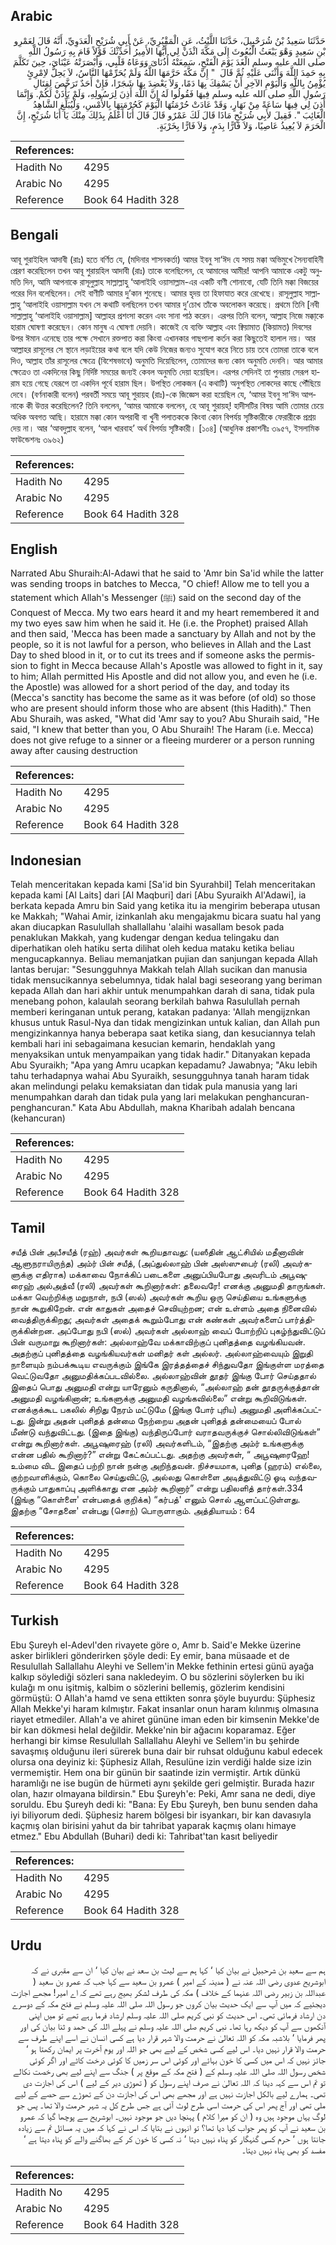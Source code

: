 ## Arabic


<div dir="rtl" lang="ar" style={{fontSize:'larger',backgroundColor:'#f8f9fa',padding:20}}>
حَدَّثَنَا سَعِيدُ بْنُ شُرَحْبِيلَ، حَدَّثَنَا اللَّيْثُ، عَنِ الْمَقْبُرِيِّ، عَنْ أَبِي شُرَيْحٍ الْعَدَوِيِّ، أَنَّهُ قَالَ لِعَمْرِو بْنِ سَعِيدٍ وَهْوَ يَبْعَثُ الْبُعُوثَ إِلَى مَكَّةَ ائْذَنْ لِي أَيُّهَا الأَمِيرُ أُحَدِّثْكَ قَوْلاً قَامَ بِهِ رَسُولُ اللَّهِ صلى الله عليه وسلم الْغَدَ يَوْمَ الْفَتْحِ، سَمِعَتْهُ أُذُنَاىَ وَوَعَاهُ قَلْبِي، وَأَبْصَرَتْهُ عَيْنَاىَ، حِينَ تَكَلَّمَ بِهِ حَمِدَ اللَّهَ وَأَثْنَى عَلَيْهِ ثُمَّ قَالَ ‏ "‏ إِنَّ مَكَّةَ حَرَّمَهَا اللَّهُ وَلَمْ يُحَرِّمْهَا النَّاسُ، لاَ يَحِلُّ لاِمْرِئٍ يُؤْمِنُ بِاللَّهِ وَالْيَوْمِ الآخِرِ أَنْ يَسْفِكَ بِهَا دَمًا، وَلاَ يَعْضِدَ بِهَا شَجَرًا، فَإِنْ أَحَدٌ تَرَخَّصَ لِقِتَالِ رَسُولِ اللَّهِ صلى الله عليه وسلم فِيهَا فَقُولُوا لَهُ إِنَّ اللَّهَ أَذِنَ لِرَسُولِهِ، وَلَمْ يَأْذَنْ لَكُمْ‏.‏ وَإِنَّمَا أَذِنَ لِي فِيهَا سَاعَةً مِنْ نَهَارٍ، وَقَدْ عَادَتْ حُرْمَتُهَا الْيَوْمَ كَحُرْمَتِهَا بِالأَمْسِ، وَلْيُبَلِّغِ الشَّاهِدُ الْغَائِبَ ‏"‏‏.‏ فَقِيلَ لأَبِي شُرَيْحٍ مَاذَا قَالَ لَكَ عَمْرٌو قَالَ قَالَ أَنَا أَعْلَمُ بِذَلِكَ مِنْكَ يَا أَبَا شُرَيْحٍ، إِنَّ الْحَرَمَ لاَ يُعِيذُ عَاصِيًا، وَلاَ فَارًّا بِدَمٍ، وَلاَ فَارًّا بِخَرْبَةٍ‏.‏
</div>
<div style={{backgroundColor:'#f8f9fa',padding:20, marginBottom: 10}}><table> <thead> <tr> <th>References:</th> <th></th> </tr> </thead> <tbody><tr><td>Hadith No</td><td>4295</td></tr><tr><td>Arabic No</td><td>4295</td></tr><tr><td>Reference</td><td>Book 64 Hadith 328</td></tr></tbody></table></div>

## Bengali


<div dir="ltr" lang="bn" style={{fontSize:'larger',backgroundColor:'#f8f9fa',padding:20}}>
আবূ শুরাইহিল আদাবী (রাঃ) হতে বর্ণিত যে, (মদিনার শাসনকর্তা) আমর ইবনু সা‘ঈদ যে সময় মক্কা অভিমুখে সৈন্যবাহিনী প্রেরণ করেছিলেন তখন আবূ শুরায়হিল আদাবী (রাঃ) তাকে বলেছিলেন, হে আমাদের আমীর! আপনি আমাকে একটু অনুমতি দিন, আমি আপনাকে রাসূলুল্লাহ সাল্লাল্লাহু ‘আলাইহি ওয়াসাল্লাম-এর একটি বাণী শোনাবো, যেটি তিনি মক্কা বিজয়ের পরের দিন বলেছিলেন। সেই বাণীটি আমার দু’কান শুনেছে। আমার হৃদয় তা হিফাযাত করে রেখেছে। রাসূলুল্লাহ সাল্লাল্লাহু ‘আলাইহি ওয়াসাল্লাম যখন সে কথাটি বলছিলেন তখন আমার দু’চোখ তাঁকে অবলোকন করেছে। প্রথমে তিনি [নবী সাল্লাল্লাহু ‘আলাইহি ওয়াসাল্লাম] আল্লাহর প্রশংসা করেন এবং সানা পাঠ করেন। এরপর তিনি বলেন, আল্লাহ নিজে মক্কা্কে হারাম ঘোষণা করেছেন। কোন মানুষ এ ঘোষণা দেয়নি। কাজেই যে ব্যক্তি আল্লাহ এবং ক্বিয়ামাত (কিয়ামত) দিবসের উপর ঈমান এনেছে তার পক্ষে সেখানে রক্তপাত করা কিংবা এখানকার গাছপালা কর্তন করা কিছুতেই হালাল নয়। আর আল্লাহর রাসূলের সে স্থানে লড়াইয়ের কথা বলে যদি কেউ নিজের জন্যও সুযোগ করে নিতে চায় তবে তোমরা তাকে বলে দিও, আল্লাহ তাঁর রাসূলের ক্ষেত্রে (বিশেষভাবে) অনুমতি দিয়েছিলেন, তোমাদের জন্য কোন অনুমতি দেননি। আর আমার ক্ষেত্রেও তা একদিনের কিছু নির্দিষ্ট সময়ের জন্যই কেবল অনুমতি দেয়া হয়েছিল। এরপর সেদিনই তা পুনরায় সেরূপ হারাম হয়ে গেছে যেরূপে তা একদিন পূর্বে হারাম ছিল। উপস্থিত লোকজন (এ কথাটি) অনুপস্থিত লোকদের কাছে পৌঁছিয়ে দেবে। (বর্ণনাকারী বলেন) পরবর্তী সময়ে আবূ শুরায়হ (রাঃ)-কে জিজ্ঞেস করা হয়েছিল যে, ‘আমর ইবনু সা‘ঈদ আপনাকে কী উত্তর করেছিলেন? তিনি বললেন, ‘আমর আমাকে বললেন, হে আবূ শুরায়হ্! হাদীসটির বিষয় আমি তোমার চেয়ে অধিক অবগত আছি। হারামে মক্কা কোন অপরাধী বা খুনী পলাতককে কিংবা কোন বিপর্যয় সৃষ্টিকারীকে ফেরারীকে প্রশ্রয় দেয় না। আর ‘আবদুল্লাহ বলেন, ‘আল খারবাহ’ অর্থ বিপর্যয় সৃষ্টিকারী। [১০৪] (আধুনিক প্রকাশনীঃ ৩৯৫৭, ইসলামিক ফাউন্ডেশনঃ ৩৯৬২)
</div>
<div style={{backgroundColor:'#f8f9fa',padding:20, marginBottom: 10}}><table> <thead> <tr> <th>References:</th> <th></th> </tr> </thead> <tbody><tr><td>Hadith No</td><td>4295</td></tr><tr><td>Arabic No</td><td>4295</td></tr><tr><td>Reference</td><td>Book 64 Hadith 328</td></tr></tbody></table></div>

## English


<div dir="ltr" lang="en" style={{fontSize:'larger',backgroundColor:'#f8f9fa',padding:20}}>
Narrated Abu Shuraih:Al-Adawi that he said to 'Amr bin Sa'id while the latter was sending troops in batches to Mecca, "O chief! Allow me to tell you a statement which Allah's Messenger (ﷺ) said on the second day of the Conquest of Mecca. My two ears heard it and my heart remembered it and my two eyes saw him when he said it. He (i.e. the Prophet) praised Allah and then said, 'Mecca has been made a sanctuary by Allah and not by the people, so it is not lawful for a person, who believes in Allah and the Last Day to shed blood in it, or to cut its trees and if someone asks the permission to fight in Mecca because Allah's Apostle was allowed to fight in it, say to him; Allah permitted His Apostle and did not allow you, and even he (i.e. the Apostle) was allowed for a short period of the day, and today its (Mecca's sanctity has become the same as it was before (of old) so those who are present should inform those who are absent (this Hadith)." Then Abu Shuraih, was asked, "What did 'Amr say to you? Abu Shuraih said, "He said, "I knew that better than you, O Abu Shuraih! The Haram (i.e. Mecca) does not give refuge to a sinner or a fleeing murderer or a person running away after causing destruction
</div>
<div style={{backgroundColor:'#f8f9fa',padding:20, marginBottom: 10}}><table> <thead> <tr> <th>References:</th> <th></th> </tr> </thead> <tbody><tr><td>Hadith No</td><td>4295</td></tr><tr><td>Arabic No</td><td>4295</td></tr><tr><td>Reference</td><td>Book 64 Hadith 328</td></tr></tbody></table></div>

## Indonesian


<div dir="ltr" lang="id" style={{fontSize:'larger',backgroundColor:'#f8f9fa',padding:20}}>
Telah menceritakan kepada kami [Sa'id bin Syurahbil] Telah menceritakan kepada kami [Al Laits] dari [Al Maqburi] dari [Abu Syuraikh Al'Adawi], ia berkata kepada Amru bin Said yang ketika itu ia mengirim beberapa utusan ke Makkah; "Wahai Amir, izinkanlah aku mengajakmu bicara suatu hal yang akan diucapkan Rasulullah shallallahu 'alaihi wasallam besok pada penaklukan Makkah, yang kudengar dengan kedua telingaku dan diperhatikan oleh hatiku serta dilihat oleh kedua mataku ketika beliau mengucapkannya. Beliau memanjatkan pujian dan sanjungan kepada Allah lantas berujar: "Sesungguhnya Makkah telah Allah sucikan dan manusia tidak mensucikannya sebelumnya, tidak halal bagi seseorang yang beriman kepada Allah dan hari akhir untuk menumpahkan darah di sana, tidak pula menebang pohon, kalaulah seorang berkilah bahwa Rasulullah pernah memberi keringanan untuk perang, katakan padanya: 'Allah mengijznkan khusus untuk Rasul-Nya dan tidak mengizinkan untuk kalian, dan Allah pun mengizinkannya hanya beberapa saat ketika siang, dan kesuciannya telah kembali hari ini sebagaimana kesucian kemarin, hendaklah yang menyaksikan untuk menyampaikan yang tidak hadir." Ditanyakan kepada Abu Syuraikh; "Apa yang Amru ucapkan kepadamu? Jawabnya; "Aku lebih tahu terhadapnya wahai Abu Syuraikh, sesungguhnya tanah haram tidak akan melindungi pelaku kemaksiatan dan tidak pula manusia yang lari menumpahkan darah dan tidak pula yang lari melakukan penghancuran-penghancuran." Kata Abu Abdullah, makna Kharibah adalah bencana (kehancuran)
</div>
<div style={{backgroundColor:'#f8f9fa',padding:20, marginBottom: 10}}><table> <thead> <tr> <th>References:</th> <th></th> </tr> </thead> <tbody><tr><td>Hadith No</td><td>4295</td></tr><tr><td>Arabic No</td><td>4295</td></tr><tr><td>Reference</td><td>Book 64 Hadith 328</td></tr></tbody></table></div>

## Tamil


<div dir="ltr" lang="ta" style={{fontSize:'larger',backgroundColor:'#f8f9fa',padding:20}}>
சயீத் பின் அபீசயீத் (ரஹ்) அவர்கள் கூறியதாவது: (யஸீதின் ஆட்சியில் மதீனாவின் ஆளுநராயிருந்த) அம்ர் பின் சயீத், (அப்துல்லாஹ் பின் அஸ்ஸுபைர் (ரலி) அவர்களுக்கு எதிராக) மக்காவை நோக்கிப் படைகளை அனுப்பியபோது அவரிடம் அபூஷுரைஹ் அல்அத்வீ (ரலி) அவர்கள் கூறினார்கள்: தலைவரே! எனக்கு அனுமதி தாருங்கள். மக்கா வெற்றிக்கு மறுநாள், நபி (ஸல்) அவர்கள் கூறிய ஒரு செய்தியை உங்களுக்கு நான் கூறுகிறேன். என் காதுகள் அதைச் செவியுற்றன; என் உள்ளம் அதை நினைவில் வைத்திருக்கிறது; அவர்கள் அதைக் கூறும்போது என் கண்கள் அவர்களைப் பார்த்திருக்கின்றன. அப்போது நபி (ஸல்) அவர்கள் அல்லாஹ் வைப் போற்றிப் புகழ்ந்துவிட்டுப் பின் வருமாறு கூறினார்கள்: அல்லாஹ்வே மக்காவிற்குப் புனிதத்தை வழங்கியவன். அதற்குப் புனிதத்தை வழங்கியவர்கள் மனிதர் கள் அல்லர். அல்லாஹ்வையும் இறுதி நாளையும் நம்பக்கூடிய எவருக்கும் இங்கே இரத்தத்தைச் சிந்துவதோ இங்குள்ள மரத்தை வெட்டுவதோ அனுமதிக்கப்படவில்லை. அல்லாஹ்வின் தூதர் இங்கு போர் செய்ததால் இதைப் பொது அனுமதி என்று யாரேனும் கருதினால், “அல்லாஹ் தன் தூதருக்குத்தான் அனுமதி வழங்கினான்; உங்களுக்கு அனுமதி வழங்கவில்லை” என்று கூறிவிடுங்கள். எனக்குக்கூட பகலில் சிறிது நேரம் மட்டுமே (இங்கு போர் புரிய) அனுமதி அளிக்கப்பட்டது. இன்று அதன் புனிதத் தன்மை நேற்றைய அதன் புனிதத் தன்மையைப் போல் மீண்டு வந்துவிட்டது. (இதை இங்கு) வந்திருப்போர் வராதவருக்குச் சொல்லிவிடுங்கள்” என்று கூறினார்கள். அபூஷுரைஹ் (ரலி) அவர்களிடம், “இதற்கு அம்ர் உங்களுக்கு என்ன பதில் கூறினார்?” என்று கேட்கப்பட்டது. அதற்கு அவர்கள், “ அபூஷுரைஹே! உம்மை விட இதைப் பற்றி நான் நன்கு அறிந்தவன். நிச்சயமாக, புனித (ஹரம்) எல்லை, குற்றவாளிக்கும், கொலை செய்துவிட்டு, அல்லது கொள்ளை அடித்துவிட்டு ஓடி வந்தவருக்கும் பாதுகாப்பு அளிக்காது என அம்ர் கூறினார்” என்று பதிலளித் தார்கள்.334 (இங்கு “கொள்ளை' என்பதைக் குறிக்க) “கர்பத்' எனும் சொல் ஆளப்பட்டுள்ளது. இதற்கு “சோதனை' என்பது (சொற்) பொருளாகும். அத்தியாயம் : 64
</div>
<div style={{backgroundColor:'#f8f9fa',padding:20, marginBottom: 10}}><table> <thead> <tr> <th>References:</th> <th></th> </tr> </thead> <tbody><tr><td>Hadith No</td><td>4295</td></tr><tr><td>Arabic No</td><td>4295</td></tr><tr><td>Reference</td><td>Book 64 Hadith 328</td></tr></tbody></table></div>

## Turkish


<div dir="ltr" lang="tr" style={{fontSize:'larger',backgroundColor:'#f8f9fa',padding:20}}>
Ebu Şureyh el-Adevl'den rivayete göre o, Amr b. Said'e Mekke üzerine asker birlikleri gönderirken şöyle dedi: Ey emir, bana müsaade et de Resulullah Sallallahu Aleyhi ve Sellem'in Mekke fethinin ertesi günü ayağa kalkıp söylediği sözleri sana nakledeyim. O bu sözlerini söylerken bu iki kulağı m onu işitmiş, kalbim o sözlerini bellemiş, gözlerim kendisini görmüştü: O Allah'a hamd ve sena ettikten sonra şöyle buyurdu: Şüphesiz Allah Mekke'yi haram kılmıştır. Fakat insanlar onun haram kılınmış olmasına riayet etmediler. Allah'a ve ahiret gününe iman eden bir kimsenin Mekke'de bir kan dökmesi helal değildir. Mekke'nin bir ağacını koparamaz. Eğer herhangi bir kimse Resulullah Sallallahu Aleyhi ve Sellem'in bu şehirde savaşmış olduğunu ileri sürerek buna dair bir ruhsat olduğunu kabul edecek olursa ona deyiniz ki: Şüphesiz Allah, Resulüne izin verdiği halde size izin vermemiştir. Hem ona bir günün bir saatinde izin vermiştir. Artık dünkü haramlığı ne ise bugün de hürmeti aynı şekilde geri gelmiştir. Burada hazır olan, hazır olmayana bildirsin." Ebu Şureyh'e: Peki, Amr sana ne dedi, diye soruldu. Ebu Şureyh dedi ki: "Bana: Ey Ebu Şureyh, ben bunu senden daha iyi biliyorum dedi. Şüphesiz harem bölgesi bir isyankarı, bir kan davasıyla kaçmış olan birisini yahut da bir tahribat yaparak kaçmış olanı himaye etmez." Ebu Abdullah (Buhari) dedi ki: Tahribat'tan kasıt beliyedir
</div>
<div style={{backgroundColor:'#f8f9fa',padding:20, marginBottom: 10}}><table> <thead> <tr> <th>References:</th> <th></th> </tr> </thead> <tbody><tr><td>Hadith No</td><td>4295</td></tr><tr><td>Arabic No</td><td>4295</td></tr><tr><td>Reference</td><td>Book 64 Hadith 328</td></tr></tbody></table></div>

## Urdu


<div dir="rtl" lang="ur" style={{fontSize:'larger',backgroundColor:'#f8f9fa',padding:20}}>
ہم سے سعید بن شرحبیل نے بیان کیا ‘ کہا ہم سے لیث بن سعد نے بیان کیا ‘ ان سے مقبری نے کہ ابوشریح عدوی رضی اللہ عنہ نے ( مدینہ کے امیر ) عمرو بن سعید سے کہا جب کہ عمرو بن سعید ( عبداللہ بن زبیر رضی اللہ عنہما کے خلاف ) مکہ کی طرف لشکر بھیج رہے تھے کہ اے امیر! مجھے اجازت دیجئیے کہ میں آپ سے ایک حدیث بیان کروں جو رسول اللہ صلی اللہ علیہ وسلم نے فتح مکہ کے دوسرے دن ارشاد فرمائی تھی۔ اس حدیث کو نبی کریم صلی اللہ علیہ وسلم ارشاد فرما رہے تھے تو میں اپنی آنکھوں سے آپ کو دیکھ رہا تھا۔ نبی کریم صلی اللہ علیہ وسلم نے پہلے اللہ کی حمد و ثنا بیان کی اور پھر فرمایا ‘ بلاشبہ مکہ کو اللہ تعالیٰ نے حرمت والا شہر قرار دیا ہے کسی انسان نے اسے اپنے طرف سے حرمت والا قرار نہیں دیا۔ اس لیے کسی شخص کے لیے بھی جو اللہ اور یوم آخرت پر ایمان رکھتا ہو ‘ جائز نہیں کہ اس میں کسی کا خون بہائے اور کوئی اس سر زمیں کا کوئی درخت کاٹے اور اگر کوئی شخص رسول اللہ صلی اللہ علیہ وسلم کے ( فتح مکہ کے موقع پر ) جنگ سے اپنے لیے بھی رخصت نکالے تو تم اس سے کہہ دینا کہ اللہ تعالیٰ نے صرف اپنے رسول کو ( تھوڑی دیر کے لیے ) اس کی اجازت دی تھی۔ ہمارے لیے بالکل اجازت نہیں ہے اور مجھے بھی اس کی اجازت دن کے تھوڑے سے حصے کے لیے ملی تھی اور آج پھر اس کی حرمت اسی طرح لوٹ آئی ہے جس طرح کل یہ شہر حرمت والا تھا۔ پس جو لوگ یہاں موجود ہیں وہ ( ان کو میرا کلام ) پہنچا دیں جو موجود نہیں۔ ابوشریح سے پوچھا گیا کہ عمرو بن سعید نے آپ کو پھر جواب کیا دیا تھا؟ تو انہوں نے بتایا کہ اس نے کہا کہ میں یہ مسائل تم سے زیادہ جانتا ہوں ‘ حرم کسی گنہگار کو پناہ نہیں دیتا ‘ نہ کسی کا خون کر کے بھاگنے والے کو پناہ دیتا ہے ‘ مفسد کو بھی پناہ نہیں دیتا۔
</div>
<div style={{backgroundColor:'#f8f9fa',padding:20, marginBottom: 10}}><table> <thead> <tr> <th>References:</th> <th></th> </tr> </thead> <tbody><tr><td>Hadith No</td><td>4295</td></tr><tr><td>Arabic No</td><td>4295</td></tr><tr><td>Reference</td><td>Book 64 Hadith 328</td></tr></tbody></table></div>